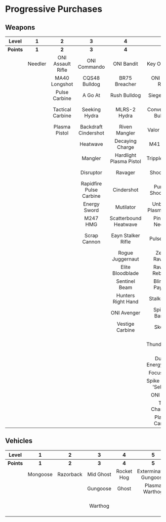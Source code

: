 # Progressive Purchases

## Weapons

| **Level**  |  **1**  |       **2**       |          **3**          |          **4**          |         **5**          |         **6**          |          **7**           |        **8**         |      **9**       |
| :--------: | :-----: | :---------------: | :---------------------: | :---------------------: | :--------------------: | :--------------------: | :----------------------: | :------------------: | :--------------: |
| **Points** |  **1**  |       **2**       |          **3**          |          **4**          |         **5**          |         **6**          |          **7**           |        **8**         |      **9**       |
|            | Needler | ONI Assault Rifle |      ONI Commando       |       ONI Bandit        |      Key Of Speed      |    Striker Sidekick    |      Scions Vision       | Exterminating Frenzy | Banish Of Balaho |
|            |         |   MA40 Longshot   |      CQS48 Bulldog      |      BR75 Breacher      |    ONI Battle Rifle    |    Impact Commando     |        Headhunter        |    Volcanic Oasis    |  Scorpion Tail   |
|            |         |   Pulse Carbine   |         A Go At         |      Rush Bulldog       |      Siege Bandit      |     Pursuit Hydra      |     The Final Token      |       Valkyrie       |    Gamma Shot    |
|            |         | Tactical Carbine  |      Seeking Hydra      |      MLRS-2 Hydra       |  Convergence Bulldog   |  Cure Of The Haunted   |      Rage Of Iratus      |   Rushdown Hammer    |                  |
|            |         |   Plasma Pistol   |  Backdraft Cindershot   |      Riven Mangler      |     Valor Of Dinh      |      Rain Of War       |   Stalker Rifle Ultra    |                      |                  |
|            |         |                   |        Heatwave         |     Decaying Charge     |       M41 SPNKr        |      M41 Tracker       |      Doom Of Reach       |                      |                  |
|            |         |                   |         Mangler         | Hardlight Plasma Pistol |     Tripple Threat     |     Fuel Rod SPNKr     |   Sentry Of Writh Kul    |                      |                  |
|            |         |                   |        Disruptor        |         Ravager         |      Shock Rifle       |    Spartan Sandwich    |    Diminsher of Hope     |                      |                  |
|            |         |                   | Rapidfire Pulse Carbine |       Cindershot        |  Purging Shock Rifle   |    S7 Sniper Rifle     | Overloaded Pulse Carbine |                      |                  |
|            |         |                   |      Energy Sword       |        Mutilator        | Unbound Plasma Pistol  |    Light Of Doisac     |                          |                      |                  |
|            |         |                   |        M247 HMG         |  Scatterbound Heatwave  |    Pinpoint Needler    |   S7 Flexfire Sniper   |                          |                      |                  |
|            |         |                   |      Scrap Cannon       |   Eayn Stalker Rifle    |       Pulse Wave       |  Arcane Sentinel Beam  |                          |                      |                  |
|            |         |                   |                         |    Rogue Juggernaut     |     Zealot Ravager     |    Phantom Assassin    |                          |                      |                  |
|            |         |                   |                         |    Elite Bloodblade     |    Ravager Rebound     |     Gravity Hammer     |                          |                      |                  |
|            |         |                   |                         |      Sentinel Beam      |    Blinding Payload    |   Calcine Disruptor    |                          |                      |                  |
|            |         |                   |                         |   Hunters Right Hand    |     Stalker Rifle      |      Scout Skewer      |                          |                      |                  |
|            |         |                   |                         |       ONI Avenger       |    Spire Of Barroth    |    Volatile Skewer     |                          |                      |                  |
|            |         |                   |                         |     Vestige Carbine     |         Skewer         |         Demon          |                          |                      |                  |
|            |         |                   |                         |                         |      Thunderstorm      | Guardian Of Sanghelios |                          |                      |                  |
|            |         |                   |                         |                         |  Duelist Energy Sword  |                        |                          |                      |                  |
|            |         |                   |                         |                         |       Focus Beam       |                        |                          |                      |                  |
|            |         |                   |                         |                         | Spike Of Thav 'Sebarim |                        |                          |                      |                  |
|            |         |                   |                         |                         |       ONI Turret       |                        |                          |                      |                  |
|            |         |                   |                         |                         |      The Champion      |                        |                          |                      |                  |
|            |         |                   |                         |                         |     Plasma Cannon      |                        |                          |                      |                  |

## Vehicles

| **Level**  |  **1**   |   **2**   |   **3**   |   **4**    |         **5**          |    **6**    |       **7**       |    **8**     |     **9**      |
| :--------: | :------: | :-------: | :-------: | :--------: | :--------------------: | :---------: | :---------------: | :----------: | :------------: |
| **Points** |  **1**   |   **2**   |   **3**   |   **4**    |         **5**          |    **6**    |       **7**       |    **8**     |     **9**      |
|            | Mongoose | Razorback | Mid Ghost | Rocket Hog | Extermination Gungoose | Mid Banshee |       Wasp        |    Wraith    |    Scorpion    |
|            |          |           | Gungoose  |   Ghost    |     Plasma Warthog     |             |      Banshee      | Phantom Wasp | Banishing Wasp |
|            |          |           |  Warthog  |            |                        |             | Fusion Rocket Hog |              |     Dragon     |
